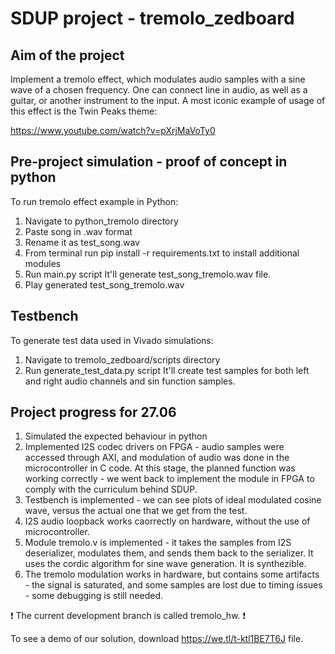 # SDUP project - tremolo_zedboard

## Aim of the project
Implement a tremolo effect, which modulates audio samples with a sine wave of a chosen frequency. One can connect line in audio, as well as a guitar, or another instrument to the input. A most iconic example of usage of this effect is the Twin Peaks theme:

https://www.youtube.com/watch?v=pXrjMaVoTy0

## Pre-project simulation - proof of concept in python
To run tremolo effect example in Python:
1. Navigate to python_tremolo directory
2. Paste song in .wav format 
3. Rename it as test_song.wav
4. From terminal run pip install -r requirements.txt to install additional modules
5. Run main.py script
It'll generate test_song_tremolo.wav file.
6. Play generated test_song_tremolo.wav

## Testbench
To generate test data used in Vivado simulations:
1. Navigate to tremolo_zedboard/scripts directory
2. Run generate_test_data.py script
It'll create test samples for both left and right audio channels and sin function samples.

## Project progress for 27.06

1. Simulated the expected behaviour in python
2. Implemented I2S codec drivers on FPGA - audio samples were accessed through AXI, and modulation of audio was done in the microcontroller in C code. At this stage, the planned function was working correctly - we went back to implement the module in FPGA to comply with the curriculum behind SDUP.
3. Testbench is implemented - we can see plots of ideal modulated cosine wave, versus the actual one that we get from the test.
4. I2S audio loopback works caorrectly on hardware, without the use of microcontroller.
5. Module tremolo.v is implemented - it takes the samples from I2S deserializer, modulates them, and sends them back to the serializer. It uses the cordic algorithm for sine wave generation. It is synthezible.
6. The tremolo modulation works in hardware, but contains some artifacts - the signal is saturated, and some samples are lost due to timing issues - some debugging is still needed.

❗ The current development branch is called tremolo_hw. ❗

To see a demo of our solution, download https://we.tl/t-ktl1BE7T6J file.
